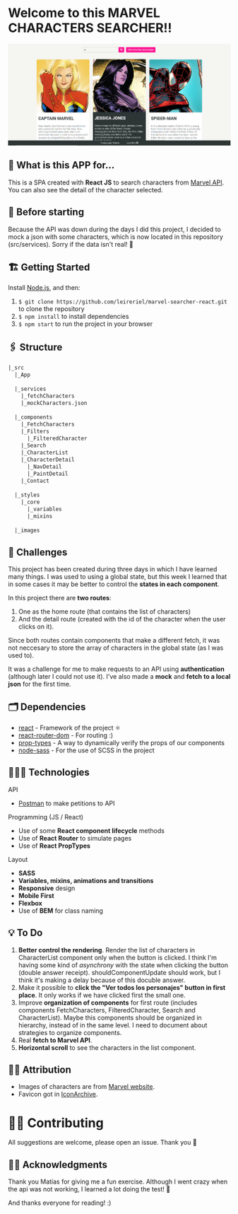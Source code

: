 # Welcome to this MARVEL CHARACTERS SEARCHER!!

![Screenshot of app](./src/images/project_screenshot.PNG)

## 🤖 What is this APP for...
This is a SPA created with **React JS** to search characters from [Marvel API](https://developer.marvel.com/). You can also see the detail of the character selected.

## 👀 Before starting
Because the API was down during the days I did this project, I decided to mock a json with some characters, which is now located in this repository (src/services). Sorry if the data isn't real! 🙈

## 🏗 Getting Started
Install [Node.js](https://nodejs.org/), and then:
1. `$ git clone https://github.com/leireriel/marvel-searcher-react.git` to clone the repository
2. `$ npm install` to install dependencies 
3. `$ npm start` to run the project in your browser 

## 🖇 Structure
```
|_src
  |_App

  |_services
    |_fetchCharacters
    |_mockCharacters.json

  |_components
    |_FetchCharacters
    |_Filters
      |_FilteredCharacter
    |_Search
    |_CharacterList
    |_CharacterDetail
      |_NavDetail
      |_PaintDetail
    |_Contact
  
  |_styles
    |_core
      |_variables
      |_mixins

  |_images
```

## 💪 Challenges
This project has been created during three days in which I have learned many things.
I was used to using a global state, but this week I learned that in some cases it may be better to control the **states in each component**.

In this project there are **two routes**:
1. One as the home route (that contains the list of characters)
2. And the detail route (created with the id of the character when the user clicks on it).

Since both routes contain components that make a different fetch, it was not neccesary to store the array of characters in the global state (as I was used to).

It was a challenge for me to make requests to an API using **authentication** (although later I could not use it). I've also made a **mock** and **fetch to a local json** for the first time.

## 🗂 Dependencies
* [react](https://www.npmjs.com/package/react) - Framework of the project ⚛ 
* [react-router-dom](https://www.npmjs.com/package/react-router-dom) - For routing :)
* [prop-types](https://www.npmjs.com/package/prop-types) - A way to dynamically verify the props of our components
* [node-sass](https://www.npmjs.com/package/node-sass) - For the use of SCSS in the project

## 👩🏼‍💻 Technologies
API
* [Postman](https://www.getpostman.com/) to make petitions to API

Programming (JS / React)
* Use of some **React component lifecycle** methods
* Use of **React Router** to simulate pages
* Use of **React PropTypes**

Layout
* **SASS**
* **Variables, mixins, animations and transitions**
* **Responsive** design 
* **Mobile First**
* **Flexbox**
* Use of **BEM** for class naming

## 💡 To Do
1. **Better control the rendering**. Render the list of characters in CharacterList component only when the button is clicked. I think I'm having some kind of *asynchrony* with the state when clicking the button (double answer receipt). shouldComponentUpdate should work, but I think it's making a delay because of this docuble answer.
2. Make it possible to **click the "Ver todos los personajes" button in first place**. It only works if we have clicked first the small one.
3. Improve **organization of components** for first route (includes components FetchCharacters, FilteredCharacter, Search and CharacterList). Maybe this components should be organized in hierarchy, instead of in the same level. I need to document about strategies to organize components.
4. Real **fetch to Marvel API**.
5. **Horizontal scroll** to see the characters in the list component.

## 👨‍🏫 Attribution
* Images of characters are from [Marvel website](https://www.marvel.com/explore).
* Favicon got in [IconArchive](http://www.iconarchive.com/show/ultrabuuf-icons-by-mattahan/Comics-Spiderwoman-icon.html).

# 🤜🤛 Contributing
All suggestions are welcome, please open an issue.
Thank you 💜

## 🙏🏿 Acknowledgments 
Thank you Matías for giving me a fun exercise. Although I went crazy when the api was not working, I learned a lot doing the test! 🤯

And thanks everyone for reading! :)
